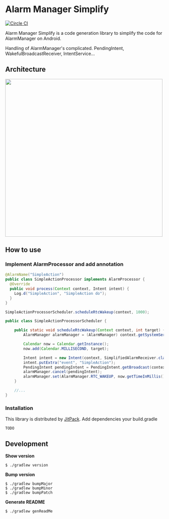 # Alarm Manager Simplify

[![Circle CI](https://circleci.com/gh/sys1yagi/alarm-manager-simplify.svg?style=svg)](https://circleci.com/gh/sys1yagi/alarm-manager-simplify)

Alarm Manager Simplify is a code generation library to simplify the code for AlarmManager on Android.

Handling of AlarmManager's complicated. PendingIntent, WakefulBroadcastReceiver, IntentService...

## Architecture

<img src="https://raw.githubusercontent.com/sys1yagi/alarm-manager-simplify/master/art/architecture.png" width="500px"/>

## How to use

### Implement AlarmProcessor and add annotation

```java
@AlarmName("SimpleAction")
public class SimpleActionProcessor implements AlarmProcessor {
  @Override
  public void process(Context context, Intent intent) {
    Log.d("SimpleAction", "SimpleAction do");
  }
}
```

```java
SimpleActionProcessorScheduler.scheduleRtcWakeup(context, 1000);
```

```java
public class SimpleActionProcessorScheduler {

    public static void scheduleRtcWakeup(Context context, int target) {
        AlarmManager alarmManager = (AlarmManager) context.getSystemService(Context.ALARM_SERVICE);

        Calendar now = Calendar.getInstance();
        now.add(Calendar.MILLISECOND, target);

        Intent intent = new Intent(context, SimplifiedAlarmReceiver.class);
        intent.putExtra("event", "SimpleAction");
        PendingIntent pendingIntent = PendingIntent.getBroadcast(context, 1, intent, 0);
        alarmManager.cancel(pendingIntent);
        alarmManager.set(AlarmManager.RTC_WAKEUP, now.getTimeInMillis(), pendingIntent);
    }

    //...
}
```

### Installation

This library is distributed by [JitPack](https://jitpack.io/). Add dependencies your build.gradle

```
TODO
```

## Development


__Show version__

```
$ ./gradlew version
```

__Bump version__

```
$ ./gradlew bumpMajor
$ ./gradlew bumpMinor
$ ./gradlew bumpPatch
```

__Generate README__

```
$ ./gradlew genReadMe
```

